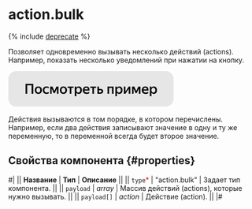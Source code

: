 # action.bulk

{% include [deprecate](../../_includes/deprecate.md) %}

Позволяет одновременно вызывать несколько действий (actions). Например, показать несколько уведомлений при нажатии на кнопку.

[![Посмотреть пример в песочнице](../_images/buttons/view-example.svg)](https://ya.cc/t/0c0pG3nN3twf77)

Действия вызываются в том порядке, в котором перечислены. Например, если два действия записывают значение в одну и ту же переменную, то в переменной всегда будет второе значение.

## Свойства компонента {#properties}

#|
|| **Название** | **Тип** | **Описание** ||
|| `type`<span style="color: red">\*</span> | "action.bulk" | Задает тип компонента. ||
|| `payload` | _array_ | Массив действий (actions), которые нужно вызывать. ||
|| `payload[]` | _action_ | Действие (action). ||
|#
